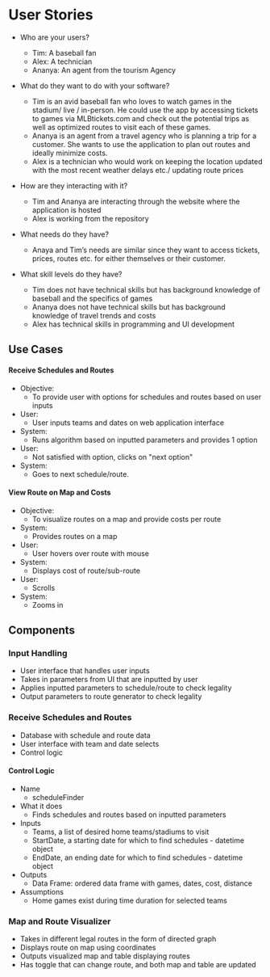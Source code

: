 # User Stories

* Who are your users? 
  * Tim: A baseball fan
  * Alex: A technician 
  * Ananya: An agent from the tourism Agency

* What do they want to do with your software?

  * Tim is an avid baseball fan who loves to watch games in the stadium/ live / in-person. He could use the app by accessing tickets to games via MLBtickets.com and check out the potential trips as well as optimized routes to visit each of these games. 
  * Ananya is an agent from a travel agency who is planning a trip for a customer. She wants to use the application to plan out routes and ideally minimize costs. 
  * Alex is a technician who would work on keeping the location updated with the most recent weather delays etc./ updating route prices

* How are they interacting with it?
  * Tim and Ananya are interacting through the website where the application is hosted
  * Alex is working from the repository

* What needs do they have?
  * Anaya and Tim’s needs are similar since they want to access tickets, prices, routes etc. for either themselves or their customer. 

* What skill levels do they have?
  * Tim does not have technical skills but has background knowledge of baseball and the specifics of games
  * Ananya does not have technical skills but has background knowledge of travel trends and costs
  * Alex has technical skills in programming and UI development

## Use Cases

#### Receive Schedules and Routes
* Objective: 
  * To provide user with options for schedules and routes based on user inputs
* User:
  * User inputs teams and dates on web application interface
* System:
  * Runs algorithm based on inputted parameters and provides 1 option
* User:
  * Not satisfied with option, clicks on "next option"
* System:
  * Goes to next schedule/route. 
  
#### View Route on Map and Costs
* Objective:
  * To visualize routes on a map and provide costs per route
* System:
  * Provides routes on a map
* User:
  * User hovers over route with mouse
* System:
  * Displays cost of route/sub-route
* User:
  * Scrolls
* System: 
  * Zooms in
  
## Components

### Input Handling
* User interface that handles user inputs
* Takes in parameters from UI that are inputted by user
* Applies inputted parameters to schedule/route to check legality
* Output parameters to route generator to check legality

### Receive Schedules and Routes
* Database with schedule and route data
* User interface with team and date selects
* Control logic

#### Control Logic
* Name
  * scheduleFinder
* What it does
  * Finds schedules and routes based on inputted parameters
* Inputs
  * Teams, a list of desired home teams/stadiums to visit
  * StartDate, a starting date for which to find schedules - datetime object
  * EndDate, an ending date for which to find schedules - datetime object
* Outputs
  * Data Frame: ordered data frame with games, dates, cost, distance
* Assumptions
  * Home games exist during time duration for selected teams
  
### Map and Route Visualizer
* Takes in different legal routes in the form of directed graph
* Displays route on map using coordinates
* Outputs visualized map and table displaying routes
* Has toggle that can change route, and both map and table are updated

